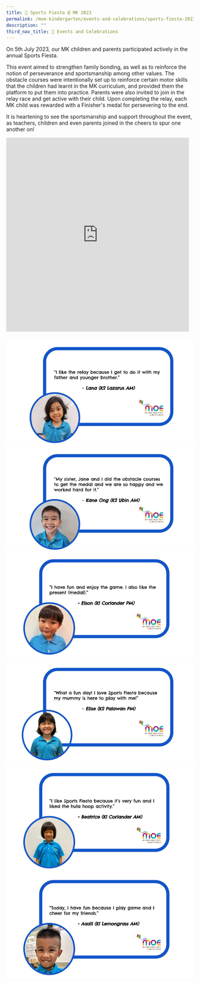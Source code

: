 ```yaml
---
title: 🏅 Sports Fiesta @ MK 2023
permalink: /moe-kindergarten/events-and-celebrations/sports-fiesta-2023/
description: ""
third_nav_title: 🎉 Events and Celebrations
---
```

On 5th July 2023, our MK children and parents participated actively in the annual Sports Fiesta.

This event aimed to strengthen family bonding, as well as to reinforce the notion of perseverance and sportsmanship among other values. The obstacle courses were intentionally set up to reinforce certain motor skills that the children had learnt in the MK curriculum, and provided them the platform to put them into practice. Parents were also invited to join in the relay race and get active with their child. Upon completing the relay, each MK child was rewarded with a Finisher's medal for persevering to the end.

It is heartening to see the sportsmanship and support throughout the event, as teachers, children and even parents joined in the cheers to spur one another on!

<iframe src="https://docs.google.com/presentation/d/e/2PACX-1vSlk7pOwJBv50Y1jA91iOoM9Q0_l7RoK6Yntg1MtpPil9RZfSn1QgmGLyAMkQQT0bWQB9Vz8a_kFGfj/embed?start=true&amp;loop=true&amp;delayms=3000" frameborder="0" width="491" height="520" allowfullscreen="true"></iframe>

![](/images/MK/Event%20Reflections/Sports%20Fiesta%202023/reflection%20for%20ws%20website%20(sports%20fiesta%202023)%20(6).jpg)
![](/images/MK/Event%20Reflections/Sports%20Fiesta%202023/reflection%20for%20ws%20website%20(sports%20fiesta%202023)(1).jpg)
![](/images/MK/Event%20Reflections/Sports%20Fiesta%202023/reflection%20for%20ws%20website%20(sports%20fiesta%202023)(2).jpg)
![](/images/MK/Event%20Reflections/Sports%20Fiesta%202023/reflection%20for%20ws%20website%20(sports%20fiesta%202023)(3).jpg)
![](/images/MK/Event%20Reflections/Sports%20Fiesta%202023/reflection%20for%20ws%20website%20(sports%20fiesta%202023)(4).jpg)
![](/images/MK/Event%20Reflections/Sports%20Fiesta%202023/reflection%20for%20ws%20website%20(sports%20fiesta%202023)(5).jpg)